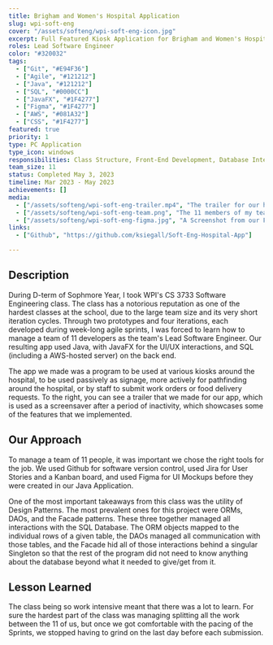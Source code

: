 ```yaml
---
title: Brigham and Women's Hospital Application
slug: wpi-soft-eng
cover: "/assets/softeng/wpi-soft-eng-icon.jpg"
excerpt: Full Featured Kiosk Application for Brigham and Women's Hospital, made during WPI's CS 3733 Software Engineering class.
roles: Lead Software Engineer
color: "#320032"
tags:
  - ["Git", "#E94F36"]
  - ["Agile", "#121212"]
  - ["Java", "#121212"]
  - ["SQL", "#0000CC"]
  - ["JavaFX", "#1F4277"]
  - ["Figma", "#1F4277"]
  - ["AWS", "#081A32"]
  - ["CSS", "#1F4277"]
featured: true
priority: 1
type: PC Application
type_icon: windows
responsibilities: Class Structure, Front-End Development, Database Interaction (SQL)
team_size: 11
status: Completed May 3, 2023
timeline: Mar 2023 - May 2023
achievements: []
media:
  - ["/assets/softeng/wpi-soft-eng-trailer.mp4", "The trailer for our hospital application."]
  - ["/assets/softeng/wpi-soft-eng-team.png", "The 11 members of my team for WPI's Soft Eng class"]
  - ["/assets/softeng/wpi-soft-eng-figma.jpg", "A Screenshot from our Figma Mockup of the UI, showing the application's homepage"]
links:
  - ["Github", "https://github.com/ksiegall/Soft-Eng-Hospital-App"]

---
```



## Description
During D-term of Sophmore Year, I took WPI's CS 3733 Software Engineering class. The class has a notorious reputation as one of the hardest classes at the school, due to the large team size and its very short iteration cycles. Through two prototypes and four iterations, each developed during week-long agile sprints, I was forced to learn how to manage a team of 11 developers as the team's Lead Software Engineer. Our resulting app used Java, with JavaFX for the UI/UX interactions, and SQL (including a AWS-hosted server) on the back end.

The app we made was a program to be used at various kiosks around the hospital, to be used passively as signage, more actively for pathfinding around the hospital, or by staff to submit work orders or food delivery requests. To the right, you can see a trailer that we made for our app, which is used as a screensaver after a period of inactivity, which showcases some of the features that we implemented.


## Our Approach
To manage a team of 11 people, it was important we chose the right tools for the job. We used Github for software version control, used Jira for User Stories and a Kanban board, and used Figma for UI Mockups before they were created in our Java Application.

One of the most important takeaways from this class was the utility of Design Patterns. The most prevalent ones for this project were ORMs, DAOs, and the Facade patterns. These three together managed all interactions with the SQL Database.  The ORM objects mapped to the individual rows of a given table, the DAOs managed all communication with those tables, and the Facade hid all of those interactions behind a singular Singleton so that the rest of the program did not need to know anything about the database beyond what it needed to give/get from it.
                       

## Lesson Learned

The class being so work intensive meant that there was a lot to learn. For sure the hardest part of the class was managing splitting all the work between the 11 of us, but once we got comfortable with the pacing of the Sprints, we stopped having to grind on the last day before each submission. 